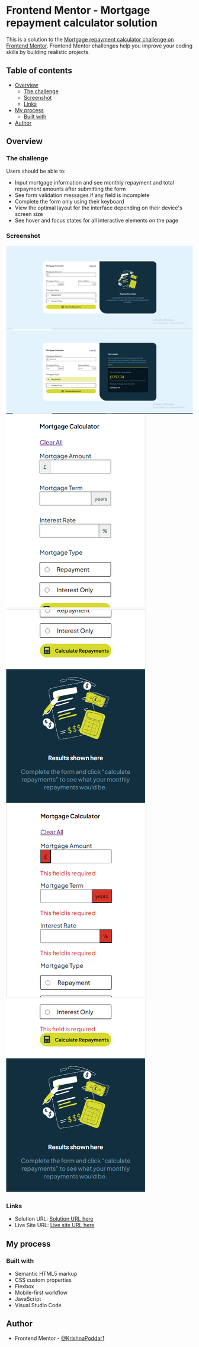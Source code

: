 # Frontend Mentor - Mortgage repayment calculator solution

This is a solution to the [Mortgage repayment calculator challenge on Frontend Mentor](https://www.frontendmentor.io/challenges/mortgage-repayment-calculator-Galx1LXK73). Frontend Mentor challenges help you improve your coding skills by building realistic projects. 

## Table of contents

- [Overview](#overview)
  - [The challenge](#the-challenge)
  - [Screenshot](#screenshot)
  - [Links](#links)
- [My process](#my-process)
  - [Built with](#built-with)
- [Author](#author)

## Overview

### The challenge

Users should be able to:

- Input mortgage information and see monthly repayment and total repayment amounts after submitting the form
- See form validation messages if any field is incomplete
- Complete the form only using their keyboard
- View the optimal layout for the interface depending on their device's screen size
- See hover and focus states for all interactive elements on the page

### Screenshot

![Empty Desktop View](output/DesktopViewEmpty.PNG)
![Complete Desktop View](output/DesktopViewComplete.PNG)
![Mobile View](output/MobileView.PNG)
![Mobile View 1](output/MobileView1.PNG)
![Error View](output/ErrorView.PNG)
![Error View 1](output/ErrorView1.PNG)

### Links

- Solution URL: [Solution URL here](https://github.com/KrishnaPoddar1/mortgage-repayment-calculator.git)
- Live Site URL: [Live site URL here](https://krishnapoddar1.github.io/mortgage-repayment-calculator/)

## My process

### Built with

- Semantic HTML5 markup
- CSS custom properties
- Flexbox
- Mobile-first workflow
- JavaScript
- Visual Studio Code

## Author

- Frontend Mentor - [@KrishnaPoddar1](https://www.frontendmentor.io/profile/KrishnaPoddar1)
